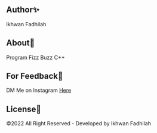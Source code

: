 ## Author✨
Ikhwan Fadhilah

## About💨

Program Fizz Buzz C++

## For Feedback💢

DM Me on Instagram [Here](https://www.instagram.com/dooo_dott/)

## License💎

©2022 All Right Reserved - Developed by Ikhwan Fadhilah
